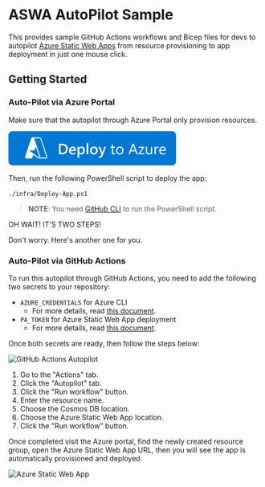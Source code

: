 # ASWA AutoPilot Sample #

This provides sample GitHub Actions workflows and Bicep files for devs to autopilot [Azure Static Web Apps](https://docs.microsoft.com/azure/static-web-apps/overview?WT.mc_id=dotnet-59944-juyoo) from resource provisioning to app deployment in just one mouse click.


## Getting Started ##

### Auto-Pilot via Azure Portal ###

Make sure that the autopilot through Azure Portal only provision resources.

[![Deploy To Azure](https://raw.githubusercontent.com/Azure/azure-quickstart-templates/master/1-CONTRIBUTION-GUIDE/images/deploytoazure.svg?sanitize=true)](https://portal.azure.com/#create/Microsoft.Template/uri/https%3A%2F%2Fraw.githubusercontent.com%2Fjpaulo-kumulus%2FASWA-AutoPilot-Sample%2Fmain%2Finfra%2Fazuredeploy.json)

Then, run the following PowerShell script to deploy the app:

```pwsh
./infra/Deploy-App.ps1
```

> **NOTE**: You need [GitHub CLI](https://cli.github.com) to run the PowerShell script.

OH WAIT! IT'S TWO STEPS!

Don't worry. Here's another one for you.


### Auto-Pilot via GitHub Actions ###

To run this autopilot through GitHub Actions, you need to add the following two secrets to your repository:

* `AZURE_CREDENTIALS` for Azure CLI
  * For more details, read [this document](https://github.com/Azure/login#configure-a-service-principal-with-a-secret).
* `PA_TOKEN` for Azure Static Web App deployment
  * For more details, read [this document](https://docs.github.com/en/authentication/keeping-your-account-and-data-secure/creating-a-personal-access-token).

Once both secrets are ready, then follow the steps below:

![GitHub Actions Autopilot](./images/autopilot.png)

1. Go to the "Actions" tab.
2. Click the "Autopilot" tab.
3. Click the "Run workflow" button.
4. Enter the resource name.
5. Choose the Cosmos DB location.
6. Choose the Azure Static Web App location.
7. Click the "Run workflow" button.

Once completed visit the Azure portal, find the newly created resource group, open the Azure Static Web App URL, then you will see the app is automatically provisioned and deployed.

![Azure Static Web App](./images/aswa.png)
